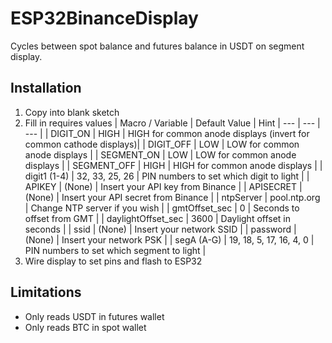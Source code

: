 # ESP32BinanceDisplay
Cycles between spot balance and futures balance in USDT on segment display. 
## Installation
1. Copy into blank sketch
2. Fill in requires values
     | Macro / Variable | Default Value | Hint
     | --- | --- | --- |
     | DIGIT_ON | HIGH | HIGH for common anode displays (invert for common cathode displays)|
     | DIGIT_OFF | LOW | LOW for common anode displays |
     | SEGMENT_ON | LOW | LOW for common anode displays |
     | SEGMENT_OFF | HIGH | HIGH for common anode displays |
     | digit1 (1-4) | 32, 33, 25, 26 | PIN numbers to set which digit to light |
     | APIKEY | (None) | Insert your API key from Binance |
     | APISECRET | (None) | Insert your API secret from Binance |
     | ntpServer | pool.ntp.org | Change NTP server if you wish |
     | gmtOffset_sec | 0 | Seconds to offset from GMT |
     | daylightOffset_sec | 3600 | Daylight offset in seconds |
     | ssid | (None) | Insert your network SSID |
     | password | (None) | Insert your network PSK |
     | segA (A-G) | 19, 18, 5, 17, 16, 4, 0 | PIN numbers to set which segment to light |
3. Wire display to set pins and flash to ESP32
## Limitations
- Only reads USDT in futures wallet
- Only reads BTC in spot wallet
